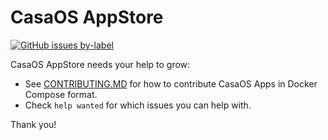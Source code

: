 # CasaOS AppStore

[![GitHub issues by-label](https://img.shields.io/github/issues/IceWhaleTech/CasaOS-AppStore/help%20wanted?label=help%20wanted&style=for-the-badge)](https://github.com/IceWhaleTech/CasaOS-AppStore/issues?q=is%3Aissue+is%3Aopen+label%3A%22help+wanted%22)

CasaOS AppStore needs your help to grow:

- See [CONTRIBUTING.MD](CONTRIBUTING.MD) for how to contribute CasaOS Apps in Docker Compose format.
- Check `help wanted` for which issues you can help with.

Thank you!
